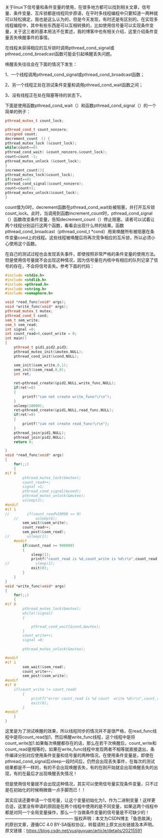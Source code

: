 ​       关于linux下信号量和条件变量的使用，在很多地方都可以找到相关文章，信号量、条件变量、互斥锁都是线程同步原语，在平时多线程编程中只要知道一两种就可以轻松搞定，我也是这么认为的，但是今天发现，有时还是有区别的。
​      在实现多线程编程中，其中有些东西是可以互相转换的，比如使用信号量可以实现条件变量，关于这三者的基本用法不在累述，我的博客中也有相关介绍，这里介绍条件变量丢失唤醒事件的事情。

在线程未获得相应的互斥锁时调用pthread_cond_signal或pthread_cond_broadcast函数可能会引起唤醒丢失问题。




唤醒丢失往往会在下面的情况下发生：

 

1、一个线程调用pthread_cond_signal或pthread_cond_broadcast函数；

 

2、另一个线程正处在测试条件变量和调用pthread_cond_wait函数之间；

3、没有线程正在处在阻塞等待的状态下。

 

下面是使用函数pthread_cond_wait（）和函数pthread_cond_signal（）的一个简单的例子：

 

```c++
pthread_mutex_t count_lock;

pthread_cond_t count_nonzero;
unsigned count;
decrement_count　() {
pthread_mutex_lock (&count_lock);
while(count==0)
pthread_cond_wait( &count_nonzero,&count_lock);
count=count -1;
pthread_mutex_unlock (&count_lock);
}
increment_count(){
pthread_mutex_lock(&count_lock);
if(count==0)
pthread_cond_signal(&count_nonzero);
count=count+1;
pthread_mutex_unlock(&count_lock);
}
```

​        count值为0时，decrement函数在pthread_cond_wait处被阻塞，并打开互斥锁count_lock。此时，当调用到函数increment_count时，pthread_cond_signal（）函数改变条件变量，告知decrement_count（）停止阻塞。读者可以试着让两个线程分别运行这两个函数，看看会出现什么样的结果。
​        函数pthread_cond_broadcast（pthread_cond_t *cond）用来唤醒所有被阻塞在条件变量cond上的线程。这些线程被唤醒后将再次竞争相应的互斥锁，所以必须小心使用这个函数。

在自己的测试过程也会发现丢失事件，即使按照非常严格的条件变量的使用方法。但是使用信号量就不会出现这种情况，因为信号量在内核中有相应的队列记录了信号的存在，不会将信号丢失。参考下面的代码：



```c++
#include <stdio.h>
#include <stdlib.h>
#include <pthread.h>
#include <string.h>
#include <semaphore.h>

void *read_func(void* args);
void *write_func(void* args);
pthread_mutex_t mutex;
pthread_cond_t cond;
sem_t sem_write;
sem_t sem_read;
int signal =0;
int count_read=0,count_write = 0;
int main()
{
    pthread_t pid1,pid2,pid3;
    pthread_mutex_init(&mutex,NULL);
    pthread_cond_init(&cond,NULL);

    sem_init(&sem_write,0,1);
    sem_init(&sem_read,0,0);
    int ret;
     
    ret=pthread_create(&pid2,NULL,write_func,NULL);
    if(ret!=0)
    {
        printf("can not create write_funx!\r\n");
    }
    usleep(10000);
    ret=pthread_create(&pid1,NULL,read_func,NULL);
    if(ret!=0)
    {
        printf("can not create read_funx!\r\n");
    }
    pthread_join(pid1,NULL);
    pthread_join(pid2,NULL);
    return 0;

}
void *read_func(void* args)
{
    for(;;)
    {
#if 0
        pthread_mutex_lock(&mutex);
        count_read++;
        signal =1;
        pthread_cond_signal(&cond);    
        pthread_mutex_unlock(&mutex);
        usleep(2);
#endif
#if 1
//        if(count_read%10000 == 0)
    //        usleep(6);
        sem_wait(&sem_write);
        count_read++;
        sem_post(&sem_read);
//        usleep(1);
    #endif
        if(count_read >= 900000)
        {
            sleep(1);
            printf("count_read is %d,count_write is %d\r\n",count_read,count_write);
//            sleep(1);
            exit(0);
        }
    }
}
void *write_func(void* args)
{
    for(;;)
    {
#if 0
        pthread_mutex_lock(&mutex);
        while(!signal)
        {

            pthread_cond_wait(&cond,&mutex);
        }
        count_write++;
        signal =0;
     
        pthread_mutex_unlock(&mutex);

#endif
#if 1
        sem_wait(&sem_read);
        count_write++;
        sem_post(&sem_write);
#endif
#if 0
    if(count_write != count_read)
        {
            printf("error count_read is %d count  write %d\r\n",count_read,count_write);
            exit(0);
        }
#endif
    }
}
```

这里是为了测试唤醒的效果，所以线程同步的情况并不是很严格，在read_func线程中是将count_read加1，然后唤醒write_func线程，这个线程中是将count_write加1.如果每次唤醒都存在的话，那么在若干次唤醒后，count_write和count_read是相等的，如果在write_func线程中发现两者不相等就直接退出，条件编译分别对应使用条件变量和信号量的两种情况。在使用条件变量是，即使在pthread_cond_signal后sleep一段时间后，仍然会出现丢失事件，在每次的测试结果都是不一样的，有的不会出现唤醒丢失，有的在刚开始就会出现唤醒丢失的出现，有的在最后才出现唤醒丢失情况！
    
但是使用信号量就不会出现这种情况，其实可以使用信号量实现条件变量，只不过是在初始化的时候稍微做一点手脚而已！！
    
其实应该还要申请一个信号量，让这个变量初始化为1，作为二进制变量！这样更合适，这里没有申请的原因是在两个线程中使用的是不同变量，如果这两个线程中都是对同一个全局变量操作，那么一个当做条件变量的信号量是不可缺少的！
————————————————
版权声明：本文为CSDN博主「鱼思故渊」的原创文章，遵循CC 4.0 BY-SA版权协议，转载请附上原文出处链接及本声明。
原文链接：https://blog.csdn.net/yusiguyuan/article/details/20215591